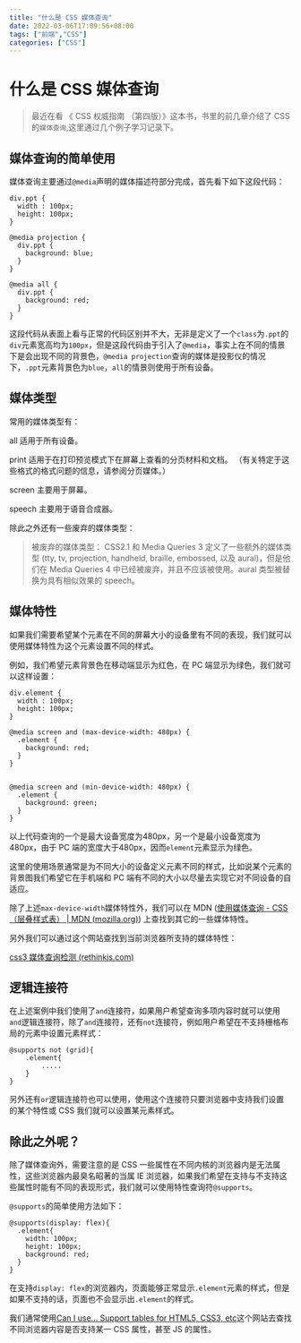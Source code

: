 ```yaml
---
title: "什么是 CSS 媒体查询"
date: 2022-03-06T17:09:56+08:00
tags: ["前端","CSS"]
categories: ["CSS"]
---
```


# 什么是 CSS 媒体查询

> 最近在看 《 CSS 权威指南 （第四版）》这本书，书里的前几章介绍了 CSS 的`媒体查询`,这里通过几个例子学习记录下。

## 媒体查询的简单使用

媒体查询主要通过`@media`声明的媒体描述符部分完成，首先看下如下这段代码：

```
div.ppt {
  width : 100px;
  height: 100px;
}

@media projection {
  div.ppt {
    background: blue;
  }
}

@media all {
  div.ppt {
    background: red;
  }
}
```

这段代码从表面上看与正常的代码区别并不大，无非是定义了一个`class`为`.ppt`的`div`元素宽高均为`100px`，但是这段代码由于引入了`@media`，事实上在不同的情景下是会出现不同的背景色，`@media projection`查询的媒体是投影仪的情况下，`.ppt`元素背景色为`blue`，`all`的情景则使用于所有设备。

## 媒体类型

常用的媒体类型有：

all 适用于所有设备。

print 适用于在打印预览模式下在屏幕上查看的分页材料和文档。 （有关特定于这些格式的格式问题的信息，请参阅分页媒体。）

screen 主要用于屏幕。

speech 主要用于语音合成器。

除此之外还有一些废弃的媒体类型：

> 被废弃的媒体类型： CSS2.1 和  Media Queries 3 定义了一些额外的媒体类型 (tty, tv, projection, handheld, braille, embossed, 以及 aural)，但是他们在 Media Queries 4 中已经被废弃，并且不应该被使用。aural 类型被替换为具有相似效果的 speech。

## 媒体特性

如果我们需要希望某个元素在不同的屏幕大小的设备里有不同的表现，我们就可以使用媒体特性为这个元素设置不同的样式。

例如，我们希望元素背景色在移动端显示为红色，在 PC 端显示为绿色，我们就可以这样设置：

```
div.element {
  width : 100px;
  height: 100px;
}

@media screen and (max-device-width: 480px) {
  .element {
    background: red;
  }
}


@media screen and (min-device-width: 480px) {
  .element {
    background: green;
  }
}
```

以上代码查询的一个是最大设备宽度为480px，另一个是最小设备宽度为480px，由于 PC 端的宽度大于480px，因而`element`元素显示为绿色。

这里的使用场景通常是为不同大小的设备定义元素不同的样式，比如说某个元素的背景图我们希望它在手机端和 PC 端有不同的大小以尽量去实现它对不同设备的自适应。

除了上述`max-device-width`媒体特性外，我们可以在 MDN ([使用媒体查询 - CSS（层叠样式表） | MDN (mozilla.org)](https://developer.mozilla.org/zh-CN/docs/Web/CSS/Media_Queries/Using_media_queries#定位媒体类型)) 上查找到其它的一些媒体特性。

另外我们可以通过这个网站查找到当前浏览器所支持的媒体特性：

[css3 媒体查询检测 (rethinkjs.com)](https://www.rethinkjs.com/toolbox/css3-media-queries)

## 逻辑连接符

在上述案例中我们使用了`and`连接符，如果用户希望查询多项内容时就可以使用`and`逻辑连接符，除了`and`连接符，还有`not`连接符，例如用户希望在不支持栅格布局的元素中设置元素样式：

```
@supports not (grid){
    .element{
        .....
    }
}
```

另外还有`or`逻辑连接符也可以使用，使用这个连接符只要浏览器中支持我们设置的某个特性或 CSS 我们就可以设置某元素样式。

## 除此之外呢？

除了媒体查询外，需要注意的是 CSS 一些属性在不同内核的浏览器内是无法属性，这些浏览器内最臭名昭著的当属 IE 浏览器，如果我们希望在支持与不支持这些属性时能有不同的表现形式，我们就可以使用特性查询符`@supports`。

`@supports`的简单使用方法如下：

```
@supports(display: flex){
  .element{
    width: 100px;
    height: 100px;
    background: red;
  }
}
```

在支持`display: flex`的浏览器内，页面能够正常显示`.element`元素的样式，但是如果不支持的话，页面也不会显示出`.element`的样式。

我们通常使用[Can I use... Support tables for HTML5, CSS3, etc](https://caniuse.com/)这个网站去查找不同浏览器内容是否支持某一 CSS 属性，甚至 JS 的属性。